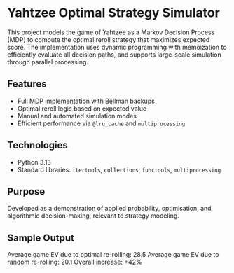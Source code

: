 # Yahtzee Optimal Strategy Simulator

This project models the game of Yahtzee as a Markov Decision Process (MDP) to compute the optimal reroll strategy that maximizes expected score. The implementation uses dynamic programming with memoization to efficiently evaluate all decision paths, and supports large-scale simulation through parallel processing.

## Features

- Full MDP implementation with Bellman backups
- Optimal reroll logic based on expected value
- Manual and automated simulation modes
- Efficient performance via `@lru_cache` and `multiprocessing`

## Technologies

- Python 3.13
- Standard libraries: `itertools`, `collections`, `functools`, `multiprocessing`

## Purpose

Developed as a demonstration of applied probability, optimisation, and algorithmic decision-making, relevant to strategy modeling.

## Sample Output
Average game EV due to optimal re-rolling: 28.5
Average game EV due to random re-rolling: 20.1
Overall increase: +42%


